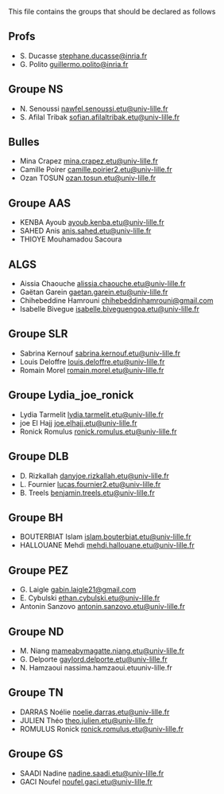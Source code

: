 This file contains the groups that should be declared as follows

## Profs

-   S. Ducasse stephane.ducasse@inria.fr
-   G. Polito guillermo.polito@inria.fr

## Groupe NS

-   N. Senoussi nawfel.senoussi.etu@univ-lille.fr
-   S. Afilal Tribak sofian.afilaltribak.etu@univ-lille.fr

## Bulles

-   Mina Crapez mina.crapez.etu@univ-lille.fr
-   Camille Poirer camille.poirier2.etu@univ-lille.fr
-   Ozan TOSUN ozan.tosun.etu@univ-lille.fr

## Groupe AAS

-   KENBA Ayoub ayoub.kenba.etu@univ-lille.fr
-   SAHED Anis anis.sahed.etu@univ-lille.fr
-   THIOYE Mouhamadou Sacoura

## ALGS

-   Aissia Chaouche alissia.chaouche.etu@univ-lille.fr
-   Gaëtan Garein gaetan.garein.etu@univ-lille.fr
-   Chihebeddine Hamrouni chihebeddinhamrouni@gmail.com
-   Isabelle Bivegue isabelle.biveguengoa.etu@univ-lille.fr

## Groupe SLR

-   Sabrina Kernouf sabrina.kernouf.etu@univ-lille.fr
-   Louis Deloffre louis.deloffre.etu@univ-lille.fr
-   Romain Morel romain.morel.etu@univ-lille.fr

## Groupe Lydia_joe_ronick

-   Lydia Tarmelit lydia.tarmelit.etu@univ-lille.fr
-   joe El Hajj joe.elhajj.etu@univ-lille.fr
-   Ronick Romulus ronick.romulus.etu@univ-lille.fr

## Groupe DLB

-   D. Rizkallah danyjoe.rizkallah.etu@univ-lille.fr
-   L. Fournier lucas.fournier2.etu@univ-lille.fr
-   B. Treels benjamin.treels.etu@univ-lille.fr

## Groupe BH

-   BOUTERBIAT Islam islam.bouterbiat.etu@univ-lille.fr
-   HALLOUANE Mehdi mehdi.hallouane.etu@univ-lille.fr

## Groupe PEZ

-   G. Laigle gabin.laigle21@gmail.com
-   E. Cybulski ethan.cybulski.etu@univ-lille.fr
-   Antonin Sanzovo antonin.sanzovo.etu@univ-lille.fr

## Groupe ND

-   M. Niang mameabymagatte.niang.etu@univ-lille.fr
-   G. Delporte gaylord.delporte.etu@univ-lille.fr
-   N. Hamzaoui nassima.hamzaoui.etuuniv-lille.fr

## Groupe TN

-   DARRAS Noélie noelie.darras.etu@univ-lille.fr
-   JULIEN Théo theo.julien.etu@univ-lille.fr
-   ROMULUS Ronick ronick.romulus.etu@univ-lille.fr

## Groupe GS

-   SAADI Nadine nadine.saadi.etu@univ-lille.fr
-   GACI Noufel noufel.gaci.etu@univ-lille.fr
